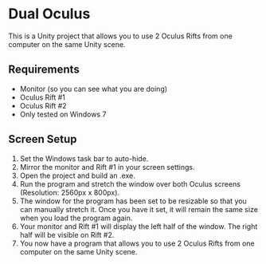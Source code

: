Dual Oculus
===========

This is a Unity project that allows you to use 2 Oculus Rifts from one computer on the same Unity scene.

Requirements
------------

- Monitor (so you can see what you are doing)
- Oculus Rift #1
- Oculus Rift #2
- Only tested on Windows 7

Screen Setup
------------

1. Set the Windows task bar to auto-hide.
2. Mirror the monitor and Rift #1 in your screen settings.
3. Open the project and build an .exe. 
4. Run the program and stretch the window over both Oculus screens (Resolution: 2560px x 800px).
5. The window for the program has been set to be resizable so that you can manually stretch it. Once you have it set, it will remain the same size when you load the program again.
6. Your monitor and Rift #1 will display the left half of the window. The right half will be visible on Rift #2.
7. You now have a program that allows you to use 2 Oculus Rifts from one computer on the same Unity scene.

